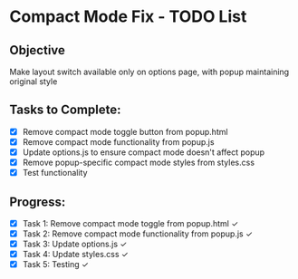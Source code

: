# Compact Mode Fix - TODO List

## Objective
Make layout switch available only on options page, with popup maintaining original style

## Tasks to Complete:
- [x] Remove compact mode toggle button from popup.html
- [x] Remove compact mode functionality from popup.js
- [x] Update options.js to ensure compact mode doesn't affect popup
- [x] Remove popup-specific compact mode styles from styles.css
- [x] Test functionality

## Progress:
- [x] Task 1: Remove compact mode toggle from popup.html ✓
- [x] Task 2: Remove compact mode functionality from popup.js ✓
- [x] Task 3: Update options.js ✓
- [x] Task 4: Update styles.css ✓
- [x] Task 5: Testing ✓
